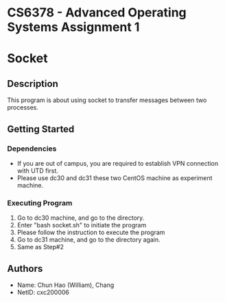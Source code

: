 # CS6378 - Advanced Operating Systems Assignment 1
# Socket 
## Description
This program is about using socket to transfer messages between two processes.
## Getting Started
### Dependencies
- If you are out of campus, you are required to establish VPN connection with UTD first.
- Please use dc30 and dc31 these two CentOS machine as experiment machine.
### Executing Program
1. Go to dc30 machine, and go to the directory.
2. Enter "bash socket.sh" to initiate the program
3. Please follow the instruction to execute the program
4. Go to dc31 machine, and go to the directory again.
5. Same as Step#2
## Authors
- Name: Chun Hao (William), Chang
- NetID: cxc200006
